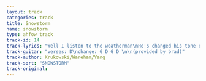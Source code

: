```yaml
---
layout: track
categories: track
title: Snowstorm
name: snowstorm
type: ahfow_track
track-id: 14
track-lyrics: "Well I listen to the weatherman\nHe's changed his tone of voice\nAnd he can see it on the radar\nOnly seven hours away\nWell there's gonna be a snowstorm\nWhen the t.v has gone wild\nAnd they got nothin else to think of\nAnd they're letting me go home\n\nWell I'm lookin at the snowflakes\nAnd they all look the same\nAnd the plows are goin by me\nThey're playin some kind of game\nWell you know we had a snowstorm\nAnd the t.v. has gone wild\nAnd they got nothin else to think of\nAnd they're letting me go home"
track-guitar: "verses: D\nchange: G D G D \n\n(provided by brad)"
track-author: Krukowski/Wareham/Yang
track-sort: "SNOWSTORM"
track-original: 
---
```

